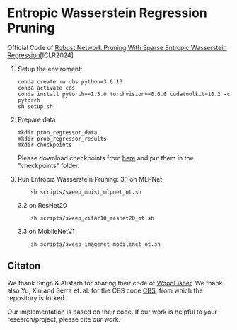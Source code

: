# Entropic Wasserstein Regression Pruning
Official Code of [Robust Network Pruning With Sparse Entropic Wasserstein Regression]()[ICLR2024]

1. Setup the enviroment:
    ```
    conda create -n cbs python=3.6.13
    conda activate cbs
    conda install pytorch==1.5.0 torchvision==0.6.0 cudatoolkit=10.2 -c pytorch
    sh setup.sh
    
    ```
2. Prepare data
    ```
    mkdir prob_regressor_data
    mkdir prob_regressor_results
    mkdir checkpoints
    ```
    Please download checkpoints from [here](https://drive.google.com/drive/folders/18ix239cy261ug_IGZbhtYKPzkkniTyee?usp=sharing) and put them in the "checkpoints" folder. 

3. Run Entropic Wasserstein Pruning:
   3.1 on MLPNet
   ```
       sh scripts/sweep_mnist_mlpnet_ot.sh
   ```
   3.2 on ResNet20
   ```
       sh scripts/sweep_cifar10_resnet20_ot.sh
   ```
   3.3 on MobileNetV1
   ```
       sh scripts/sweep_imagenet_mobilenet_ot.sh
   ```
   

## Citaton
We thank Singh & Alistarh for sharing their code of [WoodFisher](https://github.com/IST-DASLab/WoodFisher). We thank also Yu, Xin and Serra et. al. for the CBS code [CBS](https://github.com/yuxwind/cbs), from which the repository is forked.

Our implementation is based on their code. If our work is helpful to your research/project, please cite our work.
